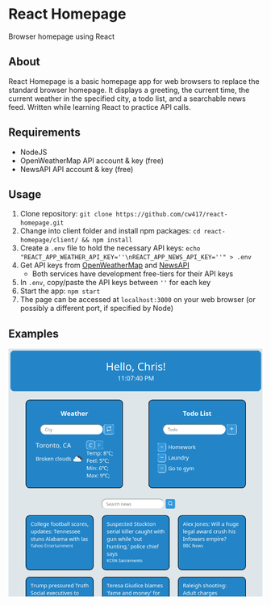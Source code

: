 # React Homepage

Browser homepage using React

## About

React Homepage is a basic homepage app for web browsers to replace the standard browser homepage.
It displays a greeting, the current time, the current weather in the specified city, a todo list, and a searchable news feed.
Written while learning React to practice API calls.

## Requirements

- NodeJS
- OpenWeatherMap API account & key (free)
- NewsAPI API account & key (free)

## Usage

1. Clone repository:
`git clone https://github.com/cw417/react-homepage.git`
2. Change into client folder and install npm packages:
  `cd react-homepage/client/ && npm install`
3. Create a `.env` file to hold the necessary API keys:
`echo "REACT_APP_WEATHER_API_KEY=''\nREACT_APP_NEWS_API_KEY=''" > .env`
4. Get API keys from [OpenWeatherMap](https://openweathermap.org/price) and [NewsAPI](https://newsapi.org/)
    - Both services have development free-tiers for their API keys
5. In `.env`, copy/paste the API keys between `''` for each key
6. Start the app:
`npm start`
7. The page can be accessed at `localhost:3000` on your web browser (or possibly a different port, if specified by Node)

## Examples

![Homepage screenshot](images/ss.png)
